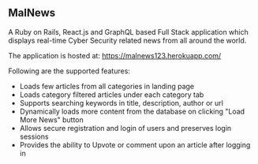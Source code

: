 ## MalNews

A Ruby on Rails, React.js and GraphQL based Full Stack application which displays real-time Cyber Security related news from all around the world.

The application is hosted at:
https://malnews123.herokuapp.com/

Following are the supported features:
- Loads few articles from all categories in landing page
- Loads category filtered articles under each category tab
- Supports searching keywords in title, description, author or url
- Dynamically loads more content from the database on clicking "Load More News" button
- Allows secure registration and login of users and preserves login sessions
- Provides the ability to Upvote or comment upon an article after logging in